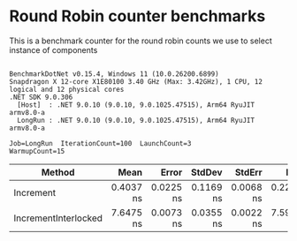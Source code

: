 # Round Robin counter benchmarks

This is a benchmark counter for the round robin counts we use to select instance of components

```

BenchmarkDotNet v0.15.4, Windows 11 (10.0.26200.6899)
Snapdragon X 12-core X1E80100 3.40 GHz (Max: 3.42GHz), 1 CPU, 12 logical and 12 physical cores
.NET SDK 9.0.306
  [Host]  : .NET 9.0.10 (9.0.10, 9.0.1025.47515), Arm64 RyuJIT armv8.0-a
  LongRun : .NET 9.0.10 (9.0.10, 9.0.1025.47515), Arm64 RyuJIT armv8.0-a

Job=LongRun  IterationCount=100  LaunchCount=3  
WarmupCount=15  

```
| Method               | Mean      | Error     | StdDev    | StdErr    | Min       | Max       | Op/s            | Exceptions | Allocated |
|--------------------- |----------:|----------:|----------:|----------:|----------:|----------:|----------------:|-----------:|----------:|
| Increment            | 0.4037 ns | 0.0225 ns | 0.1169 ns | 0.0068 ns | 0.2218 ns | 0.7537 ns | 2,477,300,630.6 |          - |         - |
| IncrementInterlocked | 7.6475 ns | 0.0073 ns | 0.0355 ns | 0.0022 ns | 7.5926 ns | 7.7711 ns |   130,761,476.3 |          - |         - |
